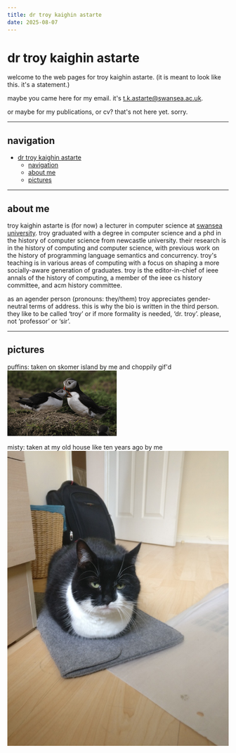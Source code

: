 ```yaml
---
title: dr troy kaighin astarte
date: 2025-08-07
---
```

# dr troy kaighin astarte

welcome to the web pages for troy kaighin astarte. (it is meant to look like this. it's a statement.)

maybe you came here for my email. it's <t.k.astarte@swansea.ac.uk>. 

or maybe for my publications, or cv? that's not here yet. sorry.

---

## navigation

- [dr troy kaighin astarte](#dr-troy-kaighin-astarte)
  - [navigation](#navigation)
  - [about me](#about-me)
  - [pictures](#pictures)

---

## about me

troy kaighin astarte is (for now) a lecturer in computer science at [swansea university](https://www.swansea.ac.uk/staff/t.k.astarte/). troy graduated with a degree in computer science and a phd in the history of computer science from newcastle university. their research is in the history of computing and computer science, with previous work on the history of programming language semantics and concurrency. troy's teaching is in various areas of computing with a focus on shaping a more socially-aware generation of graduates. troy is the editor-in-chief of ieee annals of the history of computing, a member of the ieee cs history committee, and acm history committee.

as an agender person (pronouns: they/them) troy appreciates gender-neutral terms of address. this is why the bio is written in the third person. they like to be called ‘troy’ or if more formality is needed, ‘dr. troy’. please, not ‘professor’ or ‘sir’.

---

## pictures

puffins: taken on skomer island by me and choppily gif'd\
![two puffins preening each other](res/img/puffins.gif)

misty: taken at my old house like ten years ago by me\
![it's my cat misty](res/img/Misty_loafing_around.jpeg)